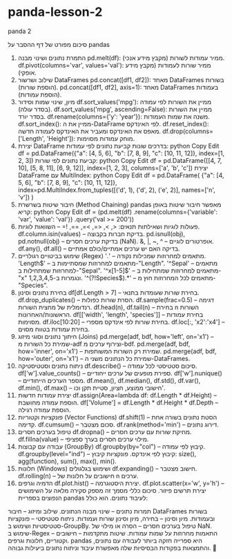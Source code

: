 # panda-lesson-2
panda 2

סיכום מפורט של דף ההסבר על pandas
1. התמרת נתונים ושינוי מבנה
pd.melt(df): ממיר עמודות לשורות (מקבץ מידע אנכי).
df.pivot(columns='var', values='val'): ממיר שורות לעמודות (מקבץ מידע אופקי).
2. שילוב ושרשור DataFrames
pd.concat([df1, df2]): מאחד DataFrames בשורות (הוספת שורות).
pd.concat([df1, df2], axis=1): מאחד DataFrames בעמודות (הוספת עמודות).
3. מיון, שינוי שמות וסידור
df.sort_values('mpg'): ממיין את השורות לפי עמודה (בסדר עולה).
df.sort_values('mpg', ascending=False): ממיין את השורות בסדר יורד.
df.rename(columns={'y': 'year'}): משנה את שמות העמודות.
df.sort_index(): ממיין את ה-DataFrame לפי האינדקס.
df.reset_index(): מאפס את האינדקס ומעביר את האינדקס לעמודה חדשה.
df.drop(columns=['Length', 'Height']): מוחק עמודות מסוימות.
4. יצירת DataFrame בדרכים שונות
קביעת נתונים לפי עמודות:
python
Copy
Edit
df = pd.DataFrame({"a": [4, 5, 6], "b": [7, 8, 9], "c": [10, 11, 12]}, index=[1, 2, 3])
קביעת נתונים לפי שורות:
python
Copy
Edit
df = pd.DataFrame([[4, 7, 10], [5, 8, 11], [6, 9, 12]], index=[1, 2, 3], columns=['a', 'b', 'c'])
יצירת DataFrame עם MultiIndex:
python
Copy
Edit
df = pd.DataFrame(
    {"a": [4, 5, 6], "b": [7, 8, 9], "c": [10, 11, 12]},
    index=pd.MultiIndex.from_tuples([('d', 1), ('d', 2), ('e', 2)], names=['n', 'v'])
)
5. חיבור שיטות בשרשרת (Method Chaining)
pandas מאפשר חיבור שיטות באופן קריא:
python
Copy
Edit
df = (pd.melt(df)
      .rename(columns={'variable': 'var', 'value': 'val'})
      .query('val >= 200'))
6. פעולות לוגיות ושאילתות
תנאים:
<, >, <=, >=, ==, != – השוואות לוגיות.
df.column.isin(values) – בדיקת חברות בקבוצה.
pd.isnull(obj), pd.notnull(obj) – בדיקת ערכים חסרים (NaN).
&, |, ~, ^ – אופרטורים לוגיים.
df.any(), df.all() – בדיקה האם יש ערכים אמתיים/כולם אמתיים.
7. שימוש בביטויים רגולריים (Regex)
'\.' – מתאמים למחרוזות שמכילות נקודה.
'Length$' – מתאמים למחרוזות שמסתיימות ב-"Length".
'^Sepal' – מתאמים למחרוזות שמתחילות ב-"Sepal".
'^x[1-5]$' – מתאמים למחרוזות שמתחילות ב-"x" ונגמרות ב-1,2,3,4,5.
'^(?!Species$).*' – מתאמים לכל המחרוזות חוץ מ-"Species".
8. בחירת נתונים וסינון
df[df.Length > 7] – בחירת שורות שעומדות בתנאי.
df.drop_duplicates() – הסרת שורות כפולות.
df.sample(frac=0.5) – דגימה רנדומלית של מחצית השורות.
df.head(n), df.tail(n) – בחירת n השורות הראשונות/האחרונות.
df[['width', 'length', 'species']] – בחירת עמודות מסוימות.
df.iloc[10:20] – בחירת שורות לפי אינדקס מספרי.
df.loc[:, 'x2':'x4'] – בחירת עמודות בטווח מסוים.
9. חיתוך נתונים וסוגי מיזוג (Joins)
pd.merge(adf, bdf, how='left', on='x1') – שמירת כל השורות מ-adf וצירוף ערכים מ-bdf.
pd.merge(adf, bdf, how='inner', on='x1') – שמירת רק השורות המשותפות.
pd.merge(adf, bdf, how='outer', on='x1') – שמירת כל הנתונים משני ה-DataFrames.
10. ניתוח נתונים וסטטיסטיקה
df.describe() – סיכום סטטיסטי לכל עמודה.
df['w'].value_counts() – ספירת מופעים של ערכים ייחודיים.
df['w'].nunique() – מספר הערכים הייחודיים.
df.mean(), df.median(), df.std(), df.var(), df.min(), df.max() – חישובי ממוצע, חציון, סטיית תקן וכו'.
11. יצירת עמודות חדשות
df.assign(Area=lambda df: df.Length * df.Height) – הוספת עמודה מחושבת.
df['Volume'] = df.Length * df.Height * df.Depth – הוספת עמודה רגילה.
12. פונקציות וקטוריות (Vector Functions)
df.shift(1) – הסטת נתונים בשורה אחת קדימה.
df.cumsum() – סכום מצטבר.
df.rank(method='min') – דירוג נתונים.
13. טיפול בערכים חסרים
df.dropna() – מחיקת שורות עם ערכים חסרים.
df.fillna(value) – מילוי ערכים חסרים בערך ספציפי.
14. עבודה עם קבוצות (GroupBy)
df.groupby(by="col") – קיבוץ לפי עמודה.
df.groupby(level="ind") – קיבוץ לפי אינדקס.
פונקציות קיבוץ: size(), agg(function), sum(), max(), min().
15. חלונות (Windows) ושימוש בגלגולים
df.expanding() – חישוב מצטבר.
df.rolling(n) – חישובים על חלונות של n ערכים.
16. הדמיה וגרפים
df.plot.hist() – יצירת היסטוגרמה.
df.plot.scatter(x='w', y='h') – יצירת תרשים פיזור.
סיכום כללי
מסמך זה מספק סקירה מלאה על השימושים הנפוצים בספריית pandas לעיבוד נתונים. הוא כולל:

תמרות נתונים – שינוי מבנה הנתונים.
שילוב ומיזוג – חיבור DataFrames בשורות ובעמודות.
מיון וסינון – בחירה, מיון וסינון שורות ועמודות.
ניתוח סטטיסטי – פונקציות סטטיסטיות ושימוש ב-GroupBy.
טיפול בערכים חסרים – הסרה או מילוי של NaN.
שימוש ב-Regex – התאמות מחרוזות על שמות עמודות.
שיטות מתקדמות – חישובים וקטוריים, חלונות וגרפים.
pandas היא ספרייה חזקה ביותר לעבודה עם נתונים, והתמצאות בפקודות הבסיסיות שלה מאפשרת עיבוד וניתוח נתונים ביעילות גבוהה. 🚀












